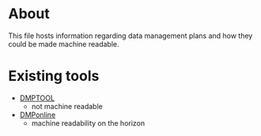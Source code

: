 # About
This file hosts information regarding data management plans and how they could be made machine readable.

# Existing tools

* [DMPTOOL](https://dmp.cdlib.org/)
  * not machine readable 
* [DMPonline](https://dmponline.dcc.ac.uk/) 
  * machine readability on the horizon
